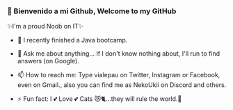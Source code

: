 ###  👋 Bienvenido a mi Github, Welcome to my GitHub

✨I'm a proud Noob on IT✨

- 🌱 I recently finished a Java bootcamp.

- 💬 Ask me about anything... If I don't know nothing about, I'll run to find answers (on Google).
- 📫 How to reach me: Type vialepau on Twitter, Instagram or Facebook, even on Gmail.,
                     also you can find me as NekoUkii on Discord and others.
- ⚡ Fun fact: I 💕 Love 💕 Cats 😻🐈...they will rule the world.💪
